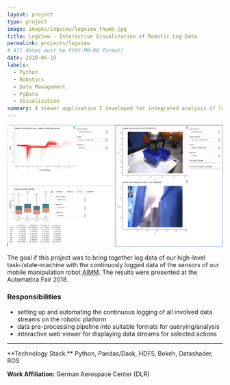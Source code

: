 ```yaml
---
layout: project
type: project
image: images/logview/logview_thumb.jpg
title: LogView - Interactive Visualization of Robotic Log Data
permalink: projects/logview
# All dates must be YYYY-MM-DD format!
date: 2018-06-18
labels:
  - Python
  - Robotics
  - Data Management
  - PyData
  - Visualization
summary: A viewer application I developed for integrated analysis of logged task-execution data with logged sensor data for our mobile manipulation platform.
---
```


<a href="https://raw.githubusercontent.com/SebastianRiedel/sebastianriedel.github.io/master/images/logview/logview.png" class="ui large right floated rounded image">
  <img src="../images/logview/logview_small.jpg">
</a>

The goal if this project was to bring together log data of our high-level task-/state-machine with the continuosly logged data of the sensors of our mobile manipulation robot [AIMM](https://www.dlr.de/rm/en/desktopdefault.aspx/tabid-11409/#gallery/29194). The results were presented at the Automatica Fair 2018.

### Responsibilities
- setting up and automating the continuous logging of all involved data streams on the robotic platform
- data pre-processing pipeline into suitable formats for querying/analysis
- interactive web viewer for displaying data streams for selected actions

<hr>
**Technology Stack:** Python, Pandas/Dask, HDF5, Bokeh, Datashader, ROS

**Work Affiliation:** German Aerospace Center (DLR)
